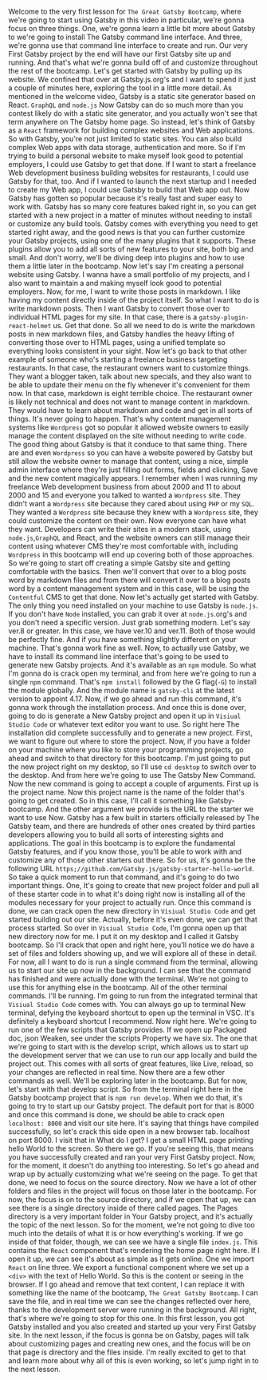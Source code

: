 Welcome to the very first lesson for `The Great Gatsby Bootcamp`, where we're going to start using Gatsby in this video in particular, we're gonna focus on three things. One, we're gonna learn a little bit more about Gatsby to we're going to install The Gatsby command line interface. And three, we're gonna use that command line interface to create and run. Our very First Gatsby project by the end will have our first Gatsby site up and running. And that's what we're gonna build off of and customize throughout the rest of the bootcamp. Let's get started with Gatsby by pulling up its website. We confined that over at Gatsby.js.org's and I want to spend it just a couple of minutes here, exploring the tool in a little more detail. As mentioned in the welcome video, Gatsby is a static site generator based on React. `GraphQL` and `node.js` Now Gatsby can do so much more than you contest likely do with a static site generator, and you actually won't see that term anywhere on The Gatsby home page. So instead, let's think of Gatsby as a `React` framework for building complex websites and Web applications. So with Gatsby, you're not just limited to static sites. You can also build complex Web apps with data storage, authentication and more. So if I'm trying to build a personal website to make myself look good to potential employers, I could use Gatsby to get that done. If I want to start a freelance Web development business building websites for restaurants, I could use Gatsby for that, too. And if I wanted to launch the next startup and I needed to create my Web app, I could use Gatsby to build that Web app out. Now Gatsby has gotten so popular because it's really fast and super easy to work with. Gatsby has so many core features baked right in, so you can get started with a new project in a matter of minutes without needing to install or customize any build tools. Gatsby comes with everything you need to get started right away, and the good news is that you can further customize your Gatsby projects, using one of the many plugins that it supports. These plugins allow you to add all sorts of new features to your site, both big and small. And don't worry, we'll be diving deep into plugins and how to use them a little later in the bootcamp. Now let's say I'm creating a personal website using Gatsby. I wanna have a small portfolio of my projects, and I also want to maintain a and making myself look good to potential employers. Now, for me, I want to write those posts in markdown. I like having my content directly inside of the project itself. So what I want to do is write markdown posts. Then I want Gatsby to convert those over to individual HTML pages for my site. In that case, there is a `gatsby-plugin-react-helmet` us. Get that done. So all we need to do is write the markdown posts in new markdown files, and Gatsby handles the heavy lifting of converting those over to HTML pages, using a unified template so everything looks consistent in your sight. Now let's go back to that other example of someone who's starting a freelance business targeting restaurants. In that case, the restaurant owners want to customize things. They want a blogger taken, talk about new specials, and they also want to be able to update their menu on the fly whenever it's convenient for them now. In that case, markdown is eight terrible choice. The restaurant owner is likely not technical and does not want to manage content in markdown. They would have to learn about markdown and code and get in all sorts of things. It's never going to happen. That's why content management systems like `Wordpress` got so popular it allowed website owners to easily manage the content displayed on the site without needing to write code. The good thing about Gatsby is that it conduce to that same thing. There are and even `Wordpress` so you can have a website powered by Gatsby but still allow the website owner to manage that content, using a nice, simple admin interface where they're just filling out forms, fields and clicking, Save and the new content magically appears. I remember when I was running my freelance Web development business from about 2000 and 11 to about 2000 and 15 and everyone you talked to wanted a `Wordpress` site. They didn't want a `Wordpress` site because they cared about using `PHP` or my `SQL`. They wanted a `Wordpress` site because they knew with a `Wordpress` site, they could customize the content on their own. Now everyone can have what they want. Developers can write their sites in a modern stack, using `node.js`,`GraphQL` and React, and the website owners can still manage their content using whatever CMS they're most comfortable with, including `Wordpress` in this bootcamp will end up covering both of those approaches. So we're going to start off creating a simple Gatsby site and getting comfortable with the basics. Then we'll convert that over to a blog posts word by markdown files and from there will convert it over to a blog posts word by a content management system and in this case, will be using the `Contentful` CMS to get that done. Now let's actually get started with Gatsby. The only thing you need installed on your machine to use Gatsby is `node.js`. If you don't have `Node` installed, you can grab it over at `node.js`.org's and you don't need a specific version. Just grab something modern. Let's say ver.8 or greater. In this case, we have ver.10 and ver.11. Both of those would be perfectly fine. And if you have something slightly different on your machine. That's gonna work fine as well. Now, to actually use Gatsby, we have to install its command line interface that's going to be used to generate new Gatsby projects. And it's available as an `npm` module. So what I'm gonna do is crack open my terminal, and from here we're going to run a single `npm` command. That's `npm install` followed by the G flag(`-G`) to install the module globally. And the module name is `gatsby-cli` at the latest version to appoint 4.17. Now, if we go ahead and run this command, it's gonna work through the installation process. And once this is done over, going to do is generate a New Gatsby project and open it up in `Visiual Studio Code` or whatever text editor you want to use. So right here The installation did complete successfully and to generate a new project. First, we want to figure out where to store the project. Now, if you have a folder on your machine where you like to store your programming projects, go ahead and switch to that directory for this bootcamp. I'm just going to put the new project right on my desktop, so I'll use `cd desktop` to switch over to the desktop. And from here we're going to use The Gatsby New Command. Now the new command is going to accept a couple of arguments. First up is the project name. Now this project name is the name of the folder that's going to get created. So in this case, I'll call it something like Gatsby-bootcamp. And the other argument we provide is the URL to the starter we want to use Now. Gatsby has a few built in starters officially released by The Gatsby team, and there are hundreds of other ones created by third parties developers allowing you to build all sorts of interesting sights and applications. The goal in this bootcamp is to explore the fundamental Gatsby features, and if you know those, you'll be able to work with and customize any of those other starters out there. So for us, it's gonna be the following URL `https;//github.com/Gatsby.js/gatsby-starter-hello-world`. So take a quick moment to run that command, and it's going to do two important things. One, It's going to create that new project folder and pull all of these starter code in to what it's doing right now is installing all of the modules necessary for your project to actually run. Once this command is done, we can crack open the new directory in `Visiual Studio Code` and get started building out our site. Actually, before it's even done, we can get that process started. So over in `Visiual Studio Code`, I'm gonna open up that new directory now for me. I put it on my desktop and I called it Gatsby bootcamp. So I'll crack that open and right here, you'll notice we do have a set of files and folders showing up, and we will explore all of these in detail. For now, all I want to do is run a single command from the terminal, allowing us to start our site up now in the background. I can see that the command has finished and were actually done with the terminal. We're not going to use this for anything else in the bootcamp. All of the other terminal commands. I'll be running. I'm going to run from the integrated terminal that `Visiual Studio Code` comes with. You can always go up to terminal New terminal, defying the keyboard shortcut to open up the terminal in VSC. It's definitely a keyboard shortcut I recommend. Now right here. We're going to run one of the few scripts that Gatsby provides. If we open up Packaged doc, json Weaken, see under the scripts Property we have six. The one that we're going to start with is the develop script, which allows us to start up the development server that we can use to run our app locally and build the project out. This comes with all sorts of great features, like Live, reload, so your changes are reflected in real time. Now there are a few other commands as well. We'll be exploring later in the bootcamp. But for now, let's start with that develop script. So from the terminal right here in the Gatsby bootcamp project that is `npm run develop`. When we do that, it's going to try to start up our Gatsby project. The default port for that is 8000 and once this command is done, we should be able to crack open `localhost: 8000` and visit our site here. It's saying that things have compiled successfully, so let's crack this side open in a new browser tab. localhost on port 8000. I visit that in What do I get? I get a small HTML page printing hello World to the screen. So there we go. If you're seeing this, that means you have successfully created and ran your very First Gatsby project. Now, for the moment, it doesn't do anything too interesting. So let's go ahead and wrap up by actually customizing what we're seeing on the page. To get that done, we need to focus on the source directory. Now we have a lot of other folders and files in the project will focus on those later in the bootcamp. For now, the focus is on to the source directory, and if we open that up, we can see there is a single directory inside of there called pages. The Pages directory is a very important folder in Your Gatsby project, and it's actually the topic of the next lesson. So for the moment, we're not going to dive too much into the details of what it is or how everything's working. If we go inside of that folder, though, we can see we have a single file `index.js`. This contains the `React` component that's rendering the home page right here. If I open it up, we can see it's about as simple as it gets online. One we import `React` on line three. We export a functional component where we set up a `<div>` with the text of Hello World. So this is the content or seeing in the browser. If I go ahead and remove that text content, I can replace it with something like the name of the bootcamp, `The Great Gatsby Bootcamp`. I can save the file, and in real time we can see the changes reflected over here, thanks to the development server were running in the background. All right, that's where we're going to stop for this one. In this first lesson, you got Gatsby installed and you also created and started up your very First Gatsby site. In the next lesson, if the focus is gonna be on Gatsby, pages will talk about customizing pages and creating new ones, and the focus will be on that page is directory and the files inside. I'm really excited to get to that and learn more about why all of this is even working, so let's jump right in to the next lesson.